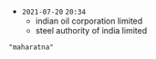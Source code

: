 - `2021-07-20`  `20:34`
	- indian oil corporation limited
	- steel authority of india limited

```query
"maharatna"
```